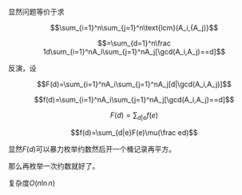 显然问题等价于求

$$\sum_{i=1}^n\sum_{j=1}^n\text{lcm}(A_i,{A_j)}$$

$$=\sum_{d=1}^n\frac 1d\sum_{i=1}^nA_i\sum_{j=1}^nA_j[\gcd(A_i,A_j)==d]$$

反演，设

$$F(d)=\sum_{i=1}^nA_i\sum_{j=1}^nA_j[d|\gcd(A_i,A_j)]$$

$$f(d)=\sum_{i=1}^nA_i\sum_{j=1}^nA_j[\gcd(A_i,A_j)==d]$$

$$F(d)=\sum_{d|e}f(e)$$

$$f(d)=\sum_{d|e}F(e)\mu(\frac ed)$$

显然$F(d)$可以暴力枚举约数然后开一个桶记录再平方。

那么再枚举一次约数就好了。

复杂度$O(n\ln n)$ 